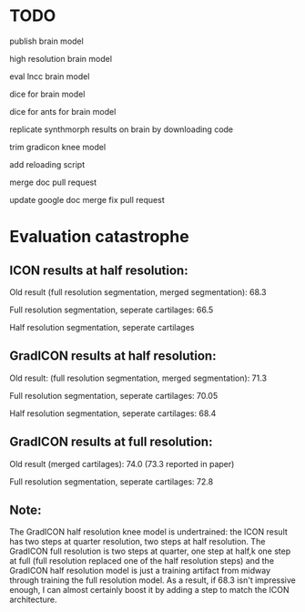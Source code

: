 # TODO

publish brain model

high resolution brain model

eval lncc brain model

dice for brain model

dice for ants for brain model

replicate synthmorph results on brain by downloading code

trim gradicon knee model

add reloading script

merge doc pull request

update google doc
merge fix pull request

# Evaluation catastrophe

## ICON results at half resolution:

Old result (full resolution segmentation, merged segmentation): 68.3

Full resolution segmentation, seperate cartilages: 66.5

Half resolution segmentation, seperate cartilages

## GradICON results at half resolution:

Old result: (full resolution segmentation, merged segmentation): 71.3

Full resolution segmentation, seperate cartilages: 70.05 

Half resolution segmentation, seperate cartilages: 68.4

## GradICON results at full resolution:

Old result (merged cartilages): 74.0 (73.3 reported in paper)

Full resolution segmentation, seperate cartilages: 72.8


## Note: 

The GradICON half resolution knee model is undertrained: the ICON result has two steps at quarter resolution, two steps at half resolution.
The GradICON full resolution is two steps at 	quarter, one step at half,k one step at full (full resolution replaced one of the half resolution steps) and the GradICON half resolution model is just a training artifact from midway through training the full resolution model. As a result, if 68.3 isn't impressive enough, I can almost certainly boost it by adding a step to match the ICON architecture. 
